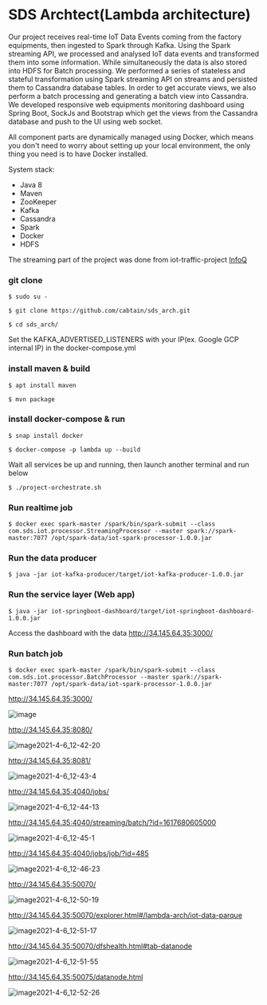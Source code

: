 # SDS Archtect(Lambda architecture)


Our project receives real-time IoT Data Events coming from the factory equipments, 
then ingested to Spark through Kafka. Using the Spark streaming API, we processed and analysed 
IoT data events and transformed them into some information.
While simultaneously the data is also stored into HDFS for Batch processing. 
We performed a series of stateless and stateful transformation using Spark streaming API on 
streams and persisted them to Cassandra database tables. In order to get accurate views, 
we also perform a batch processing and generating a batch view into Cassandra.
We developed responsive web equipments monitoring dashboard using Spring Boot, 
SockJs and Bootstrap which get the views from the Cassandra database and push to the UI using web socket.


All component parts are dynamically managed using Docker, which means you don't need to worry 
about setting up your local environment, the only thing you need is to have Docker installed.

System stack:
- Java 8
- Maven
- ZooKeeper
- Kafka
- Cassandra
- Spark
- Docker
- HDFS


The streaming part of the project was done from iot-traffic-project [InfoQ](https://www.infoq.com/articles/traffic-data-monitoring-iot-kafka-and-spark-streaming)


### git clone

`$ sudo su -`

`$ git clone https://github.com/cabtain/sds_arch.git`

`$ cd sds_arch/`

Set the KAFKA_ADVERTISED_LISTENERS with your IP(ex. Google GCP internal IP) in the docker-compose.yml

### install maven & build

`$ apt install maven`

`$ mvn package`


### install docker-compose & run

`$ snap install docker`

`$ docker-compose -p lambda up --build`

Wait all services be up and running, then launch another terminal and run below

`$ ./project-orchestrate.sh`

### Run realtime job

`$ docker exec spark-master /spark/bin/spark-submit --class com.sds.iot.processor.StreamingProcessor --master spark://spark-master:7077 /opt/spark-data/iot-spark-processor-1.0.0.jar`

### Run the data producer

`$ java -jar iot-kafka-producer/target/iot-kafka-producer-1.0.0.jar`

### Run the service layer (Web app)

`$ java -jar iot-springboot-dashboard/target/iot-springboot-dashboard-1.0.0.jar`

Access the dashboard with the data http://34.145.64.35:3000/

### Run batch job

`$ docker exec spark-master /spark/bin/spark-submit --class com.sds.iot.processor.BatchProcessor --master spark://spark-master:7077 /opt/spark-data/iot-spark-processor-1.0.0.jar`

http://34.145.64.35:3000/

![image](https://user-images.githubusercontent.com/1121859/120071698-6debdc00-c0cb-11eb-8715-68816177010a.png)


http://34.145.64.35:8080/


![image2021-4-6_12-42-20](https://user-images.githubusercontent.com/1121859/118780764-56d90d00-b8c7-11eb-840e-54743d910e05.png)

http://34.145.64.35:8081/

![image2021-4-6_12-43-4](https://user-images.githubusercontent.com/1121859/118780839-6eb09100-b8c7-11eb-888e-82c641393951.png)

http://34.145.64.35:4040/jobs/

![image2021-4-6_12-44-13](https://user-images.githubusercontent.com/1121859/118780952-89830580-b8c7-11eb-9fe2-648ce2624849.png)

http://34.145.64.35:4040/streaming/batch/?id=1617680605000

![image2021-4-6_12-45-1](https://user-images.githubusercontent.com/1121859/118781094-a6b7d400-b8c7-11eb-96c7-a1de5cdfee99.png)

http://34.145.64.35:4040/jobs/job/?id=485

![image2021-4-6_12-46-23](https://user-images.githubusercontent.com/1121859/118781203-c0f1b200-b8c7-11eb-92de-8631c8cecbe0.png)

http://34.145.64.35:50070/

![image2021-4-6_12-50-19](https://user-images.githubusercontent.com/1121859/118781268-d8309f80-b8c7-11eb-97a8-305c2fb902e1.png)

http://34.145.64.35:50070/explorer.html#/lambda-arch/iot-data-parque

![image2021-4-6_12-51-17](https://user-images.githubusercontent.com/1121859/118781346-eda5c980-b8c7-11eb-8e96-145ac512b9f5.png)

http://34.145.64.35:50070/dfshealth.html#tab-datanode

![image2021-4-6_12-51-55](https://user-images.githubusercontent.com/1121859/118781408-01513000-b8c8-11eb-9076-902671c15892.png)

http://34.145.64.35:50075/datanode.html

![image2021-4-6_12-52-26](https://user-images.githubusercontent.com/1121859/118781502-175ef080-b8c8-11eb-89ca-e8d12ac087c4.png)




